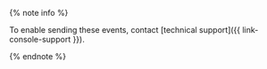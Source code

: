 {% note info %}

To enable sending these events, contact [technical support]({{ link-console-support }}).

{% endnote %}
